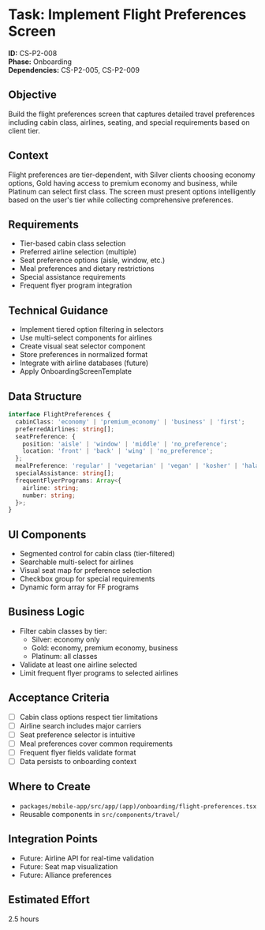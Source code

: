 # Task: Implement Flight Preferences Screen

**ID:** CS-P2-008  
**Phase:** Onboarding  
**Dependencies:** CS-P2-005, CS-P2-009

## Objective
Build the flight preferences screen that captures detailed travel preferences including cabin class, airlines, seating, and special requirements based on client tier.

## Context
Flight preferences are tier-dependent, with Silver clients choosing economy options, Gold having access to premium economy and business, while Platinum can select first class. The screen must present options intelligently based on the user's tier while collecting comprehensive preferences.

## Requirements
- Tier-based cabin class selection
- Preferred airline selection (multiple)
- Seat preference options (aisle, window, etc.)
- Meal preferences and dietary restrictions
- Special assistance requirements
- Frequent flyer program integration

## Technical Guidance
- Implement tiered option filtering in selectors
- Use multi-select components for airlines
- Create visual seat selector component
- Store preferences in normalized format
- Integrate with airline databases (future)
- Apply OnboardingScreenTemplate

## Data Structure
```typescript
interface FlightPreferences {
  cabinClass: 'economy' | 'premium_economy' | 'business' | 'first';
  preferredAirlines: string[];
  seatPreference: {
    position: 'aisle' | 'window' | 'middle' | 'no_preference';
    location: 'front' | 'back' | 'wing' | 'no_preference';
  };
  mealPreference: 'regular' | 'vegetarian' | 'vegan' | 'kosher' | 'halal';
  specialAssistance: string[];
  frequentFlyerPrograms: Array<{
    airline: string;
    number: string;
  }>;
}
```

## UI Components
- Segmented control for cabin class (tier-filtered)
- Searchable multi-select for airlines
- Visual seat map for preference selection
- Checkbox group for special requirements
- Dynamic form array for FF programs

## Business Logic
- Filter cabin classes by tier:
  - Silver: economy only
  - Gold: economy, premium economy, business
  - Platinum: all classes
- Validate at least one airline selected
- Limit frequent flyer programs to selected airlines

## Acceptance Criteria
- [ ] Cabin class options respect tier limitations
- [ ] Airline search includes major carriers
- [ ] Seat preference selector is intuitive
- [ ] Meal preferences cover common requirements
- [ ] Frequent flyer fields validate format
- [ ] Data persists to onboarding context

## Where to Create
- `packages/mobile-app/src/app/(app)/onboarding/flight-preferences.tsx`
- Reusable components in `src/components/travel/`

## Integration Points
- Future: Airline API for real-time validation
- Future: Seat map visualization
- Future: Alliance preferences

## Estimated Effort
2.5 hours